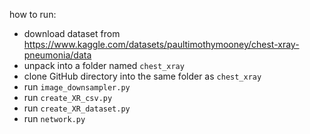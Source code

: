 how to run: 
- download dataset from https://www.kaggle.com/datasets/paultimothymooney/chest-xray-pneumonia/data
- unpack into a folder named ```chest_xray```
- clone GitHub directory into the same folder as ```chest_xray```
- run ```image_downsampler.py```
- run ```create_XR_csv.py```
- run ```create_XR_dataset.py```
- run ```network.py```

